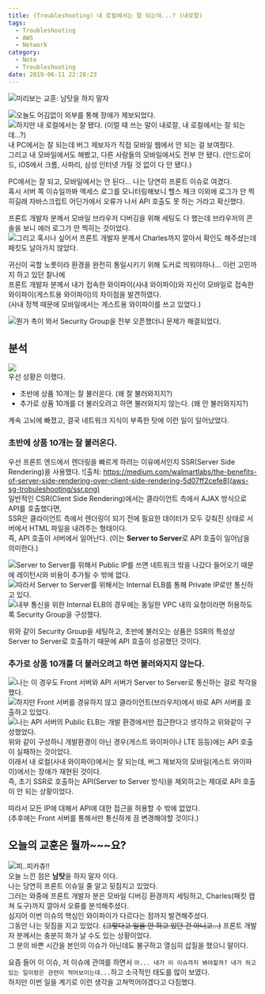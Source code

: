 ```yaml
---
title: (Troubleshooting) 내 로컬에서는 잘 되는데...? (내로잘)
tags:
  - Troubleshooting
  - AWS
  - Network
category:
  - Note
  - Troubleshooting
date: 2019-06-11 22:28:23
---
```


![미리보는 교훈: 남탓을 하지 말자](aws-sg-trobuleshooting/thumb.jpg)

![오늘도 어김없이 외부를 통해 장애가 제보되었다.](aws-sg-trobuleshooting/reporter.png)  
![하지만 내 로컬에서는 잘 됐다. (이럴 때 쓰는 말이 내로잘, 내 로컬에서는 잘 되는데...?)](aws-sg-trobuleshooting/work-on-my-local.png)  
내 PC에서는 잘 되는데 버그 제보자가 직접 모바일 웹에서 안 되는 걸 보여줬다.  
그리고 내 모바일에서도 해봤고, 다른 사람들의 모바일에서도 전부 안 됐다. (안드로이드, iOS에서 크롬, 사파리, 삼성 인터넷 가릴 것 없이 다 안 됐다.)  

PC에서는 잘 되고, 모바일에서는 안 된다... 나는 당연히 프론트 이슈로 여겼다.  
혹시 서버 쪽 이슈일까봐 액세스 로그를 모니터링해보니 헬스 체크 이외에 로그가 안 찍히길래 자바스크립트 어딘가에서 오류가 나서 API 호출도 못 하는 거라고 확신했다.  

프론트 개발자 분께서 모바일 브라우저 디버깅을 위해 세팅도 다 했는데 브라우저의 콘솔을 보니 에러 로그가 안 찍히는 것이었다.  
![그리고 혹시나 싶어서 프론트 개발자 분께서 Charles까지 깔아서 확인도 해주셨는데 패킷도 날아가지 않았다.](aws-sg-trobuleshooting/charles.png)  

귀신이 곡할 노릇이라 환경을 완전히 통일시키기 위해 도커로 띄워야하나... 이런 고민까지 하고 있던 찰나에  
프론트 개발자 분께서 내가 접속한 와이파이(사내 와이파이)와 자신이 모바일로 접속한 와이파이(게스트용 와이파이)의 차이점을 발견하였다.  
(사내 정책 때문에 모바일에서는 게스트용 와이파이를 쓰고 있었다.)  

![뭔가 촉이 와서 Security Group을 전부 오픈했더니 문제가 해결되었다.](aws-sg-trobuleshooting/security-group.png)  

## 분석
![](aws-sg-trobuleshooting/why-work-why-not-work.png)  
우선 상황은 이랬다.  
* 초반에 상품 10개는 잘 불러온다. (왜 잘 불러와지지?)  
* 추가로 상품 10개를 더 불러오려고 하면 불러와지지 않는다. (왜 안 불러와지지?)

계속 고뇌에 빠졌고, 결국 네트워크 지식이 부족한 탓에 이런 일이 일어났었다.

### 초반에 상품 10개는 잘 불러온다.
우선 프론트 엔드에서 렌더링을 빠르게 하려는 이유에서인지 SSR(Server Side Rendering)을 사용했다.
![출처: https://medium.com/walmartlabs/the-benefits-of-server-side-rendering-over-client-side-rendering-5d07ff2cefe8](aws-sg-trobuleshooting/ssr.png)  
일반적인 CSR(Client Side Rendering)에서는 클라이언트 측에서 AJAX 방식으로 API를 호출했다면,  
SSR은 클라이언트 측에서 렌더링이 되기 전에 필요한 데이터가 모두 갖춰진 상태로 서버에서 HTML 파일을 내려주는 형태이다.  
즉, API 호출이 서버에서 일어난다. (이는 **Server to Server**로 API 호출이 일어남을 의미한다.)  

![Server to Server를 위해서 Public IP를 쓰면 네트워크 밖을 나갔다 들어오기 때문에 레이턴시와 비용이 추가될 수 밖에 없다.](aws-sg-trobuleshooting/server-to-server-bad.png)  
![따라서 Server to Server를 위해서는 Internal ELB를 통해 Private IP로만 통신하고 있다.](aws-sg-trobuleshooting/internal.png)  
![내부 통신을 위한 Internal ELB의 경우에는 동일한 VPC 내의 요청이라면 허용하도록 Security Group을 구성했다.](aws-sg-trobuleshooting/internal-sg.png)  

위와 같이 Security Group을 세팅하고, 초반에 불러오는 상품은 SSR의 특성상 Server to Server로 호출하기 때문에 API 호출이 성공했던 것이다.

### 추가로 상품 10개를 더 불러오려고 하면 불러와지지 않는다.
![나는 이 경우도 Front 서버와 API 서버가 Server to Server로 통신하는 걸로 착각을 했다.](aws-sg-trobuleshooting/inbound-mistake.png)  
![하지만 Front 서버를 경유하지 않고 클라이언트(브라우저)에서 바로 API 서버를 호출하고 있었다.](aws-sg-trobuleshooting/inbound-real.png)  
![나는 API 서버의 Public ELB는 개발 환경에서만 접근한다고 생각하고 위와같이 구성했었다.](aws-sg-trobuleshooting/public-elb-sg.png)  
위와 같이 구성하니 개발환경이 아닌 경우(게스트 와이파이나 LTE 등등)에는 API 호출이 실패하는 것이었다.  
이래서 내 로컬(사내 와이파이)에서는 잘 되는데, 버그 제보자의 모바일(게스트 와이파이)에서는 장애가 재현된 것이다.  
즉, 초기 SSR로 호출하는 API(Server to Server 방식)을 제외하고는 제대로 API 호출이 안 되는 상황이었다.  

따라서 모든 IP에 대해서 API에 대한 접근을 허용할 수 밖에 없었다.  
(추후에는 Front 서버를 통해서만 통신하게 끔 변경해야할 것이다.) 

## 오늘의 교훈은 뭘까~~~요?
![피..피카츄!!](aws-sg-trobuleshooting/pokemon.jpg)  
오늘 느낀 점은 **남탓**을 하지 말자 이다.  
나는 당연히 프론트 이슈일 줄 알고 뒷짐지고 있었다.  
그러는 와중에 프론트 개발자 분은 모바일 디버깅 환경까지 세팅하고, Charles(패킷 캡쳐 도구)까지 깔아서 오류를 분석해주셨다.  
심지어 이번 이슈의 핵심인 와이파이가 다르다는 점까지 발견해주셨다.  
그동안 나는 뒷짐을 지고 있었다. ~~(그렇다고 일을 안 하고 있던 건 아니고...)~~
프론트 개발자 분께서는 충분히 화가 날 수도 있는 상황이었다.  
그 분의 바쁜 시간을 본인의 이슈가 아닌데도 불구하고 열심히 삽질을 했으니 말이다.  

요즘 들어 이 이슈, 저 이슈에 관여를 하면서 `아... 내가 이 이슈까지 봐야할까? 내가 하고 있는 일이랑은 관련이 적어보이는데...`하고 소극적인 태도를 많이 보였다.  
하지만 이번 일을 계기로 이런 생각을 고쳐먹어야겠다고 다짐했다.